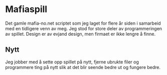 # Mafiaspill
Det gamle mafia-no.net scriptet som jeg laget for flere år siden i samarbeid med en tidligere venn av meg. Jeg stod for store deler av programmeringen av spillet. Design er av evjand design, men firmaet er ikke lengre å finne.
## Nytt
Jeg jobber med å sette opp spillet på nytt, fjerne ubrukte filer og programmere ting på nytt slik at det blir seende bedre ut og fungere bedre.
